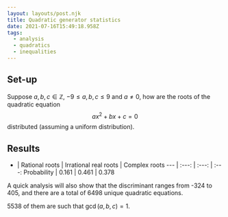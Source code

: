 ```yaml
---
layout: layouts/post.njk
title: Quadratic generator statistics
date: 2021-07-16T15:49:18.958Z
tags:
  - analysis
  - quadratics
  - inequalities
---
```

## Set-up

Suppose $a,b,c \in \mathbb{Z}$, $-9 \leq a,b,c \leq 9$ and $a \neq 0$, how are
the roots of the quadratic equation 
$$ ax^2 + bx + c = 0 $$
distributed (assuming a uniform distribution).

## Results
 
- | Rational roots | Irrational real roots | Complex roots
--- | :---: | :---: | :---:
Probability | 0.161 | 0.461 | 0.378

A quick analysis will also show that the discriminant ranges from -324 to 405, and there are a total of 6498 unique quadratic equations.

5538 of them are such that $\gcd(a,b,c) = 1$.
